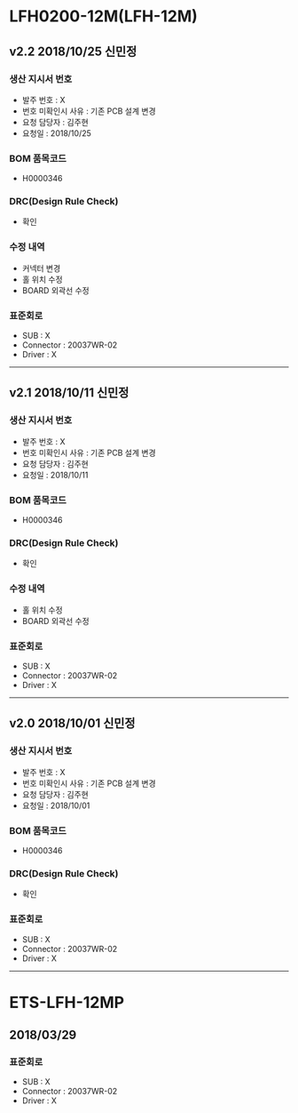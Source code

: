 # LFH0200-12M(LFH-12M)

## v2.2 2018/10/25 신민정

### 생산 지시서 번호
* 발주 번호 : X
* 번호 미확인시 사유 : 기존 PCB 설계 변경
* 요청 담당자 : 김주현
* 요청일 : 2018/10/25

###  BOM 품목코드
* H0000346

### DRC(Design Rule Check)
* 확인

### 수정 내역
* 커넥터 변경
* 홀 위치 수정
* BOARD 외곽선 수정

### 표준회로
* SUB : X
* Connector : 20037WR-02
* Driver : X

----------

## v2.1 2018/10/11 신민정

### 생산 지시서 번호
* 발주 번호 : X
* 번호 미확인시 사유 : 기존 PCB 설계 변경
* 요청 담당자 : 김주현
* 요청일 : 2018/10/11

###  BOM 품목코드
* H0000346

### DRC(Design Rule Check)
* 확인

### 수정 내역
* 홀 위치 수정
* BOARD 외곽선 수정

### 표준회로
* SUB : X
* Connector : 20037WR-02
* Driver : X

----------

## v2.0 2018/10/01 신민정

### 생산 지시서 번호
* 발주 번호 : X
* 번호 미확인시 사유 : 기존 PCB 설계 변경
* 요청 담당자 : 김주현
* 요청일 : 2018/10/01

###  BOM 품목코드
* H0000346

### DRC(Design Rule Check)
* 확인

### 표준회로
* SUB : X
* Connector : 20037WR-02
* Driver : X

----------

# ETS-LFH-12MP

## 2018/03/29

### 표준회로
* SUB : X
* Connector : 20037WR-02
* Driver : X
